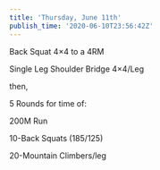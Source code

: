 ```yaml
---
title: 'Thursday, June 11th'
publish_time: '2020-06-10T23:56:42Z'
---
```


Back Squat 4×4 to a 4RM

Single Leg Shoulder Bridge 4×4/Leg

then,

5 Rounds for time of:

200M Run

10-Back Squats (185/125)

20-Mountain Climbers/leg
